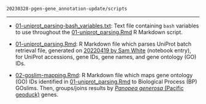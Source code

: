 `20230328-pgen-gene_annotation-update/scripts`

---

- [01-uniprot_parsing-bash_variables.txt](https://github.com/RobertsLab/code/blob/master/r_projects/sam/20230328-pgen-gene_annotation-update/scripts/01-uniprot_parsing-bash_variables.txt): Text file containing `bash` variables to use throughout the [01-uniprot_parsing.Rmd](https://github.com/RobertsLab/code/blob/master/r_projects/sam/20230328-pgen-gene_annotation-update/scripts/01-uniprot_parsing.Rmd) R Markdown script.

- [01-uniprot_parsing.Rmd](https://github.com/RobertsLab/code/blob/master/r_projects/sam/20230328-pgen-gene_annotation-update/scripts/01-uniprot_parsing.Rmd): R Markdown file which parses UniProt batch retrieval file, generated on [20220419 by Sam White](https://robertslab.github.io/sams-notebook/2022/04/19/Data-Wrangling-Create-Primary-P.generosa-Genome-Annotation-File.html) (notebook entry), for UniProt accessions, gene IDs, gene names, and gene ontology (GO) IDs.

- [02-goslim-mapping.Rmd](https://github.com/RobertsLab/code/blob/master/r_projects/sam/20230328-pgen-gene_annotation-update/scripts/02-goslim-mapping.Rmd): R Markdown file which maps gene ontology (GO) IDs identified in [01-uniprot_parsing.Rmd](https://github.com/RobertsLab/code/blob/master/r_projects/sam/20230328-pgen-gene_annotation-update/scripts/01-uniprot_parsing.Rmd) to Biological Process (BP) GOslims. Then, groups/joins results by [_Panopea generosa_ (Pacific geoduck)](http://en.wikipedia.org/wiki/Geoduck) genes.